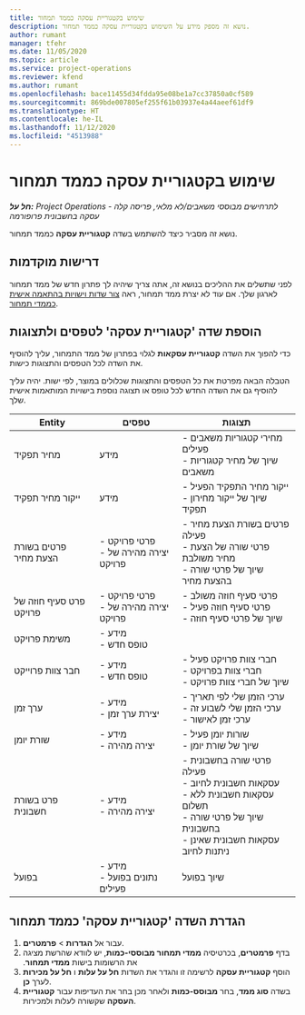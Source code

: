 ```yaml
---
title: שימוש בקטגוריית עסקה כממד תמחור
description: נושא זה מספק מידע על השימוש בקטגוריית עסקה כממד תמחור.
author: rumant
manager: tfehr
ms.date: 11/05/2020
ms.topic: article
ms.service: project-operations
ms.reviewer: kfend
ms.author: rumant
ms.openlocfilehash: bace11455d34fdda95e08be1a7cc37850a0cf589
ms.sourcegitcommit: 869bde007805ef255f61b03937e4a44aeef61df9
ms.translationtype: HT
ms.contentlocale: he-IL
ms.lasthandoff: 11/12/2020
ms.locfileid: "4513988"
---
```

# <a name="use-transaction-category-as-a-pricing-dimension"></a>שימוש בקטגוריית עסקה כממד תמחור


_**חל על:** Project Operations לתרחישים מבוססי משאבים/לא מלאי, פריסה קלה - עסקה בחשבונית פרופורמה_


נושא זה מסביר כיצד להשתמש בשדה **קטגוריית עסקה** כממד תמחור. 

## <a name="prerequisites"></a>דרישות מוקדמות
לפני שתשלים את ההליכים בנושא זה, אתה צריך שיהיה לך פתרון חדש של ממד תמחור לארגון שלך. אם עוד לא יצרת ממד תמחור, ראה [צור שדות וישויות בהתאמה אישית כממדי תמחור](create-custom-fields-entities-pricing-dimensions.md).

## <a name="add-the-transaction-category-field-to-forms-and-views"></a>הוספת שדה 'קטגוריית עסקה' לטפסים ולתצוגות
כדי להפוך את השדה **קטגוריית עסקאות** לגלוי בפתרון של ממד התמחור, עליך להוסיף את השדה לכל הטפסים והתצוגות כישות.

הטבלה הבאה מפרטת את כל הטפסים והתצוגות שכלולים במוצר, לפי ישות. יהיה עליך להוסיף גם את השדה החדש לכל טופס או תצוגה נוספת בישויות המותאמות אישית שלך.

|  Entity        | טפסים     |תצוגות        |
| ------------------------------|---------------------------------|----------------------------------|
|  מחיר תפקיד| מידע |- מחירי קטגוריות משאבים פעילים<br> - שיוך של מחיר קטגוריות משאבים |
|  ייקור מחיר תפקיד| מידע|- ייקור מחיר התפקיד הפעיל<br>- שיוך של ייקור מחירון תפקיד |
|  פרטים בשורת הצעת מחיר|- פרטי פרויקט<br>- יצירה מהירה של פרויקט| - פרטים בשורת הצעת מחיר פעילה<br>- פרטי שורה של הצעת מחיר משולבת<br>- שיוך של פרטי שורה בהצעת מחיר |
|  פרט סעיף חוזה של פרויקט|- פרטי פרויקט<br>- יצירה מהירה של פרויקט|- פרטי סעיף חוזה משולב<br>- פרטי סעיף חוזה פעיל<br>- שיוך של פרטי סעיף חוזה |
|  משימת פרויקט|- מידע<br>- טופס חדש| &nbsp; |
|  חבר צוות פרוייקט|- מידע<br>- טופס חדש|- חברי צוות פרויקט פעיל<br>- חברי צוות בפרויקט<br>- שיוך של חברי צוות פרויקט |
|  ערך זמן|- מידע<br>- יצירת ערך זמן|- ערכי הזמן שלי לפי תאריך<br>- ערכי הזמן שלי לשבוע זה<br>- ערכי זמן לאישור|
|  שורת יומן|- מידע<br>- יצירה מהירה|- שורות יומן פעיל<br>- שיוך של שורת יומן|
|  פרט בשורת חשבונית|- מידע<br>- יצירה מהירה|- פרטי שורה בחשבונית פעילה<br>- עסקאות חשבונית לחיוב<br>- עסקאות חשבונית ללא תשלום<br>- שיוך של פרטי שורה בחשבונית <br>- עסקאות חשבונית שאינן ניתנות לחיוב|
|  בפועל|- מידע<br>- נתונים בפועל פעילים| שיוך בפועל |

## <a name="set-up-the-transaction-category-field-as-a-pricing-dimension"></a>הגדרת השדה 'קטגוריית עסקה' כממד תמחור

1. עבור אל **הגדרות** > **פרמטרים**. 
2. בדף **פרמטרים**, בכרטיסיה ‏‫**ממדי תמחור מבוססי-כמות**, יש לוודא שהרשת מציגה את הרשומות בישות **ממדי תמחור**.
3. הוסף **קטגוריית עסקה** לרשימה זו והגדר את השדות **חל על עלות** ו **חל על מכירות** לערך **כן**.
4. בשדה **סוג ממד**, בחר **מבוסס-כמות** ולאחר מכן בחר את העדיפות עבור **קטגוריית העסקה** שקשורה לעלות ולמכירות.
